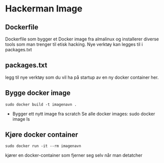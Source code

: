 # Hackerman Image

## Dockerfile

Dockerfile som bygger et Docker image fra almalinux og installerer diverse tools som man trenger til etisk hacking.
Nye verktøy kan legges til i packages.txt

## packages.txt

legg til nye verktøy som du vil ha på startup av en ny docker container her.

## Bygge docker image
``` shell
sudo docker build -t imagenavn .
```
- Bygger ett nytt image fra scratch
Se alle docker images: sudo docker image ls

## Kjøre docker container
``` shell
sudo docker run -it --rm imagenavn
```
kjører en docker-container som fjerner seg selv når man detatcher
